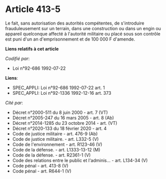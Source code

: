 # Article 413-5

Le fait, sans autorisation des autorités compétentes, de s'introduire frauduleusement sur un terrain, dans une construction
ou dans un engin ou appareil quelconque affecté à l'autorité militaire ou placé sous son contrôle est puni d'un an
d'emprisonnement et de 100 000 F d'amende.

**Liens relatifs à cet article**

_Codifié par_:

  - Loi n°92-686 1992-07-22

**Liens**:

  - SPEC_APPLI: Loi n°92-686 1992-07-22 art. 1
  - SPEC_APPLI: Loi n°92-1336 1992-12-16 art. 373

_Cité par_:

  - Décret n°2000-511 du 8 juin 2000 - art. 7 (VT)
  - Décret n°2005-247 du 16 mars 2005 - art. 8 (Ab)
  - Décret n°2014-1285 du 23 octobre 2014 - art. (VT)
  - Décret n°2020-133 du 18 février 2020 - art. 4
  - Code de justice militaire - art. 476-9 (Ab)
  - Code de justice militaire. - art. L332-5 (V)
  - Code de l'environnement - art. R123-46 (V)
  - Code de la défense. - art. L1333-13-12 (M)
  - Code de la défense. - art. R2361-1 (V)
  - Code des relations entre le public et l'adminis... - art. L134-34 (V)
  - Code pénal - art. 413-8 (V)
  - Code pénal - art. R644-1 (V)
